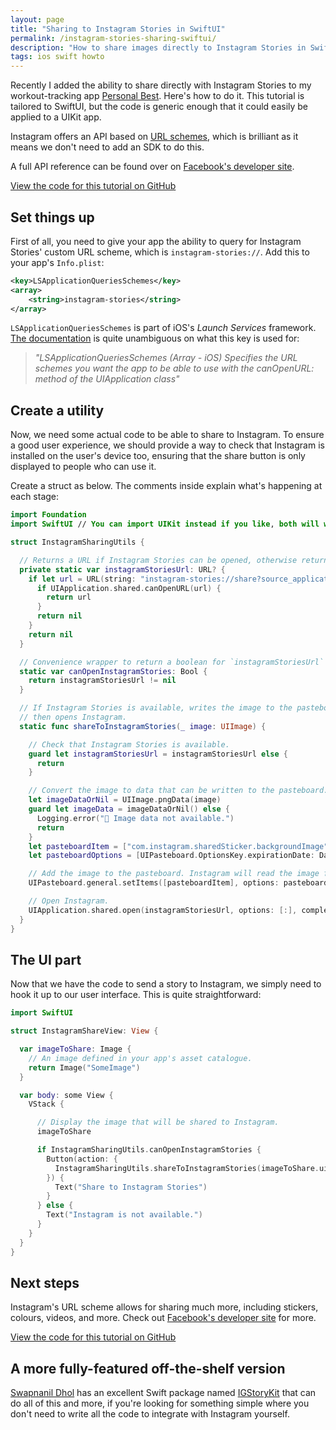 ```yaml
---
layout: page
title: "Sharing to Instagram Stories in SwiftUI"
permalink: /instagram-stories-sharing-swiftui/
description: "How to share images directly to Instagram Stories in SwiftUI"
tags: ios swift howto
---
```


Recently I added the ability to share directly with Instagram Stories to my workout-tracking app [Personal Best](/personal-best). Here's how to do it. This tutorial is tailored to SwiftUI, but the code is generic enough that it could easily be applied to a UIKit app.

Instagram offers an API based on [URL schemes](https://developer.apple.com/documentation/xcode/defining-a-custom-url-scheme-for-your-app), which is brilliant as it means we don't need to add an SDK to do this.

A full API reference can be found over on [Facebook's developer site](https://developers.facebook.com/docs/instagram/sharing-to-stories/).

[View the code for this tutorial on GitHub](https://gist.github.com/shaundon/28d121931eab29d4feb1f61b21b60e28)

## Set things up

First of all, you need to give your app the ability to query for Instagram Stories' custom URL scheme, which is `instagram-stories://`. Add this to your app's `Info.plist`:

```xml
<key>LSApplicationQueriesSchemes</key>
<array>
	<string>instagram-stories</string>
</array>
```

`LSApplicationQueriesSchemes` is part of iOS's _Launch Services_ framework. [The documentation](https://developer.apple.com/library/archive/documentation/General/Reference/InfoPlistKeyReference/Articles/LaunchServicesKeys.html) is quite unambiguous on what this key is used for:

> _"LSApplicationQueriesSchemes (Array - iOS) Specifies the URL schemes you want the app to be able to use with the canOpenURL: method of the UIApplication class"_

## Create a utility

Now, we need some actual code to be able to share to Instagram. To ensure a good user experience, we should provide a way to check that Instagram is installed on the user's device too, ensuring that the share button is only displayed to people who can use it.

Create a struct as below. The comments inside explain what's happening at each stage:

```swift
import Foundation
import SwiftUI // You can import UIKit instead if you like, both will work.

struct InstagramSharingUtils {

  // Returns a URL if Instagram Stories can be opened, otherwise returns nil.
  private static var instagramStoriesUrl: URL? {
    if let url = URL(string: "instagram-stories://share?source_application=your-app-bundle-identifier") {
      if UIApplication.shared.canOpenURL(url) {
        return url
      }
      return nil
    }
    return nil
  }

  // Convenience wrapper to return a boolean for `instagramStoriesUrl`
  static var canOpenInstagramStories: Bool {
    return instagramStoriesUrl != nil
  }

  // If Instagram Stories is available, writes the image to the pasteboard and
  // then opens Instagram.
  static func shareToInstagramStories(_ image: UIImage) {

    // Check that Instagram Stories is available.
    guard let instagramStoriesUrl = instagramStoriesUrl else {
      return
    }

    // Convert the image to data that can be written to the pasteboard.
    let imageDataOrNil = UIImage.pngData(image)
    guard let imageData = imageDataOrNil() else {
      Logging.error("🙈 Image data not available.")
      return
    }
    let pasteboardItem = ["com.instagram.sharedSticker.backgroundImage": imageData]
    let pasteboardOptions = [UIPasteboard.OptionsKey.expirationDate: Date().addingTimeInterval(60 * 5)]

    // Add the image to the pasteboard. Instagram will read the image from the pasteboard when it's opened.
    UIPasteboard.general.setItems([pasteboardItem], options: pasteboardOptions)

    // Open Instagram.
    UIApplication.shared.open(instagramStoriesUrl, options: [:], completionHandler: nil)
  }
}
```

## The UI part

Now that we have the code to send a story to Instagram, we simply need to hook it up to our user interface. This is quite straightforward:

```swift
import SwiftUI

struct InstagramShareView: View {

  var imageToShare: Image {
    // An image defined in your app's asset catalogue.
    return Image("SomeImage")
  }

  var body: some View {
    VStack {

      // Display the image that will be shared to Instagram.
      imageToShare

      if InstagramSharingUtils.canOpenInstagramStories {
        Button(action: { 
          InstagramSharingUtils.shareToInstagramStories(imageToShare.uiImage) 
        }) {
          Text("Share to Instagram Stories")
        }
      } else {
        Text("Instagram is not available.")
      }
    }
  }
}
```

## Next steps

Instagram's URL scheme allows for sharing much more, including stickers, colours, videos, and more. Check out [Facebook's developer site](https://developers.facebook.com/docs/instagram/sharing-to-stories/) for more.

[View the code for this tutorial on GitHub](https://gist.github.com/shaundon/28d121931eab29d4feb1f61b21b60e28)

## A more fully-featured off-the-shelf version

[Swapnanil Dhol](https://github.com/SwapnanilDhol) has an excellent Swift package named [IGStoryKit](https://github.com/SwapnanilDhol/IGStoryKit) that can do all of this and more, if you're looking for something simple where you don't need to write all the code to integrate with Instagram yourself.